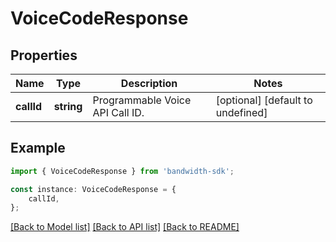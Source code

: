 # VoiceCodeResponse


## Properties

Name | Type | Description | Notes
------------ | ------------- | ------------- | -------------
**callId** | **string** | Programmable Voice API Call ID. | [optional] [default to undefined]

## Example

```typescript
import { VoiceCodeResponse } from 'bandwidth-sdk';

const instance: VoiceCodeResponse = {
    callId,
};
```

[[Back to Model list]](../README.md#documentation-for-models) [[Back to API list]](../README.md#documentation-for-api-endpoints) [[Back to README]](../README.md)
